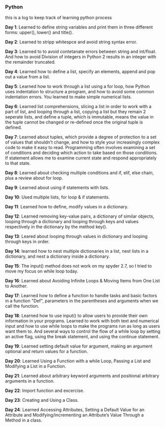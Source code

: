 ### Python
this is a log to keep track of learning python process

**Day 1**: Learned to define string variables and print them in three different forms: upper(), lower() and title().

**Day 2**: Learned to stripp whitespce and avoid string syntax error.

**Day 3**: Learned to to avoid contetanate errors between string and int/float. And how to avoid Division of integers in Python 2 results in an integer with the remainder truncated.

**Day 4**: Learned how to define a list, specify an elements, append and pop out a value from a list.

**Day 5**: Learned how to work through a list using a for loop, how Python uses indentation to structure a program, and how to avoid some common indentation errors. You learned to make simple numerical lists. 

**Day 6**: Learned list comprehensions, slicing a list in order to work with a part of list, and looping through a list, copying a list but they remain 2 seperate lists, and define a tuple, which is immutable, means the value in the tuple cannot be changed or re-defined once the original tuple is defined.

**Day 7**: Learned about tuples, which provide a degree of protection to a set of values that shouldn’t change, and how to style your increasingly complex code to make it easy to read. Programming often involves examining a set of conditions and deciding which action to take based on those conditions. If statement allows me to examine current state and respond appropriately to that state.

**Day 8**: Learned about checking multiple conditions and if, elif, else chain, plus a review about for loop.

**Day 9**: Learned about using if statements with lists.

**Day 10**: Used multiple lists, for loop & if statements.

**Day 11**: Learned how to define, modify values in a dictionary.

**Day 12**: Learned removing key-value pairs, a dictionary of similar objects, looping through a dictionary and looping through keys and values respectively in the dictionary by the method key().

**Day 13**: Leared about looping through values in dictionary and looping through keys in order.

**Day 14**: learned how to nest multiple dictionaries in a list, nest lists in a dictionary, and nest a dictionary inside
a dictionary.

**Day 15**: The input() method does not work on my spyder 2.7, so I tried to move my focus on while loop today.

**Day 16**: Learned about Avoiding Infinite Loops & Moving Items from One List to Another.

**Day 17**: Learned how to define a function to handle tasks and basic factors in a function "Def", parameters in the parentheses and arguments when we call the function.

**Day 18**: Learned how to use input() to allow users to provide their own information in your programs. Learned to work with both text and numerical input and how to use while loops to make the programs run as long as users want them to. And several ways to control the flow of a while loop by setting an active flag, using the break statement, and using the continue statement.

**Day 19**: Learned setting default value for argument, making an argument optional and return values for a function.

**Day 20**: Learned Using a Function with a while Loop, Passing a List and Modifying a List in a Function.

**Day 21**: Learned about arbitrary keyword arguments and positional arbitrary arguments in a function.

**Day 22**: Import function and excercise.

**Day 23**: Creating and Using a Class.

**Day 24**: Learned Accessing Attributes, Setting a Default Value for an Attribute and Modifying/incrementing an Attribute’s Value Through a Method in a class.